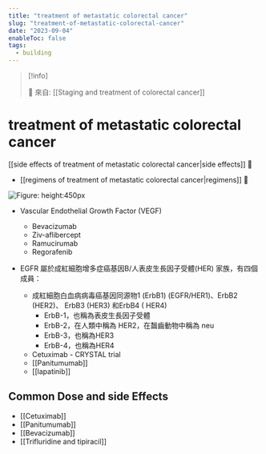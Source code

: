```yaml
---
title: "treatment of metastatic colorectal cancer"
slug: "treatment-of-metastatic-colorectal-cancer"
date: "2023-09-04"
enableToc: false
tags:
  - building
---
```


> [!info]
>
> 🌱 來自: [[Staging and treatment of colorectal cancer]]

# treatment of metastatic colorectal cancer

[[side effects of treatment of metastatic colorectal cancer|side effects]] 󰒖

- [[regimens of treatment of metastatic colorectal cancer|regimens]] 󰒖

![Figure: height:450px](https://i.imgur.com/lHhgHIm.jpg)

- Vascular Endothelial Growth Factor (VEGF)
  - Bevacizumab
  - Ziv-aflibercept
  - Ramucirumab
  - Regorafenib

- EGFR 屬於成紅細胞增多症癌基因B/人表皮生長因子受體(HER) 家族，有四個成員：
  - 成紅細胞白血病病毒癌基因同源物1 (ErbB1) (EGFR/HER1)、ErbB2 (HER2)、 ErbB3 (HER3) 和ErbB4 ( HER4)
    - ErbB-1，也稱為表皮生長因子受體
    - ErbB-2，在人類中稱為 HER2，在齧齒動物中稱為 neu
    - ErbB-3，也稱為HER3
    - ErbB-4，也稱為HER4
  - Cetuximab - CRYSTAL trial
  - [[Panitumumab]]
  - [[lapatinib]]
   
## Common Dose and side Effects

- [[Cetuximab]]
- [[Panitumumab]]
- [[Bevacizumab]]
- [[Trifluridine and tipiracil]]
